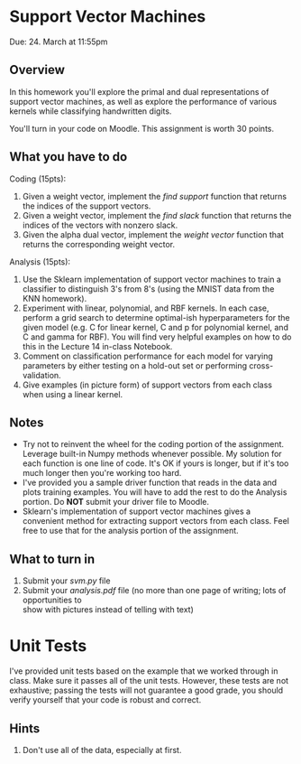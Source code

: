 Support Vector Machines
=

Due: 24. March at 11:55pm

Overview
--------

In this homework you'll explore the primal and dual representations of support
vector machines, as well as explore the performance of various kernels while
classifying handwritten digits.

You'll turn in your code on Moodle.  This assignment is worth 30
points.

What you have to do
----

Coding (15pts):

1.  Given a weight vector, implement the *find support* function that returns the indices of the support vectors.
1.  Given a weight vector, implement the *find slack* function that returns the indices of the vectors with nonzero slack.
1.  Given the alpha dual vector, implement the *weight vector* function that returns the corresponding weight vector.

Analysis (15pts):

1.  Use the Sklearn implementation of support vector machines to train a classifier to distinguish 3's from 8's (using the MNIST data from the KNN homework).
1.  Experiment with linear, polynomial, and RBF kernels.  In each case, perform a grid search to determine optimal-ish hyperparameters
for the given model (e.g. C for linear kernel, C and p for polynomial kernel, and C and gamma for RBF).  You will find very helpful
examples on how to do this in the Lecture 14 in-class Notebook.
1.  Comment on classification performance for each model for varying parameters by either testing on a hold-out set or performing
cross-validation.
1.  Give examples (in picture form) of support vectors from each class when using a linear kernel.

Notes
-

- Try not to reinvent the wheel for the coding portion of the assignment.  Leverage built-in Numpy methods whenever possible.  My
solution for each function is one line of code.  It's OK if yours is longer, but if it's too much longer then you're working too hard.
- I've provided you a sample driver function that reads in the data and plots training examples.  You will have to add the rest to do the Analysis portion.  Do **NOT** submit your driver file to Moodle.
- Sklearn's implementation of support vector machines gives a convenient method for extracting support vectors from each class.  Feel free to use that for the analysis portion of the assignment.  


What to turn in
-

1.  Submit your _svm.py_ file
1.  Submit your _analysis.pdf_ file (no more than one page of writing; lots of opportunities to  
    show with pictures instead of telling with text)


Unit Tests
=

I've provided unit tests based on the example that we worked through in class.
Make sure it passes all of the unit tests.  However, these tests are not exhaustive; passing the tests will not
guarantee a good grade, you should verify yourself that your code is robust and
correct.


Hints
-

1.  Don't use all of the data, especially at first.  

